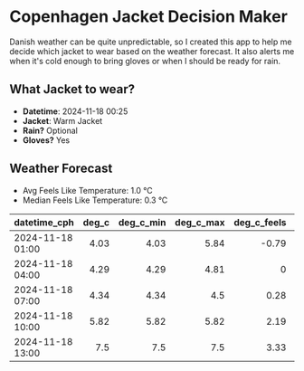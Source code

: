 
# Copenhagen Jacket Decision Maker

Danish weather can be quite unpredictable, so I created this app to help me decide which jacket to wear based on the weather forecast. 
It also alerts me when it's cold enough to bring gloves or when I should be ready for rain.

## What Jacket to wear?

- **Datetime**: 2024-11-18 00:25
- **Jacket**: Warm Jacket
- **Rain?** Optional
- **Gloves?** Yes

## Weather Forecast
- Avg Feels Like Temperature: 1.0 °C
- Median Feels Like Temperature: 0.3 °C

| datetime_cph     |   deg_c |   deg_c_min |   deg_c_max |   deg_c_feels | weather   | wind   | rain   |
|:-----------------|--------:|------------:|------------:|--------------:|:----------|:-------|:-------|
| 2024-11-18 01:00 |    4.03 |        4.03 |        5.84 |         -0.79 | Rain      | High   | Low    |
| 2024-11-18 04:00 |    4.29 |        4.29 |        4.81 |          0    | Clouds    | High   | None   |
| 2024-11-18 07:00 |    4.34 |        4.34 |        4.5  |          0.28 | Clouds    | Medium | None   |
| 2024-11-18 10:00 |    5.82 |        5.82 |        5.82 |          2.19 | Clear     | High   | None   |
| 2024-11-18 13:00 |    7.5  |        7.5  |        7.5  |          3.33 | Clouds    | High   | None   |
        